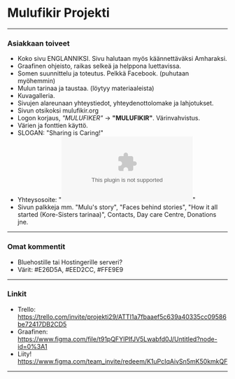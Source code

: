 
# Mulufikir Projekti

--------------------------------------------------------

### Asiakkaan toiveet

- Koko sivu ENGLANNIKSI. Sivu halutaan myös käännettäväksi Amharaksi.
- Graafinen ohjeisto, raikas selkeä ja helppona luettavissa.
- Somen suunnittelu ja toteutus. Pelkkä Facebook. (puhutaan myöhemmin)
- Mulun tarinaa ja taustaa. (löytyy materiaaleista)
- Kuvagalleria.
- Sivujen alareunaan yhteystiedot, yhteydenottolomake ja lahjotukset.
- Sivun otsikoksi mulufikir.org
- Logon korjaus, <i>"MULUFIKER"</i> -> <b>"MULUFIKIR"</b>. Värinvahvistus.
- Värien ja fonttien käyttö.
- SLOGAN: "Sharing is Caring!"
- Yhteysosoite: "[![](mulufikircharity1212@gmail.com)](#)"
- Sivun palkkeja mm. "Mulu's story", "Faces behind stories", "How it all started (Kore-Sisters tarinaa)", Contacts, Day care Centre, Donations jne.

--------------------------------------------------------

### Omat kommentit

- Bluehostille tai Hostingerille serveri?
- Värit: #E26D5A, #EED2CC, #FFE9E9  

--------------------------------------------------------

### Linkit

- Trello: https://trello.com/invite/projekti29/ATTI1a7fbaaef5c639a40335cc09586be72417DB2CD5  
- Graafinen: https://www.figma.com/file/t91pQFYIPIfJV5Lwabfd0J/Untitled?node-id=0%3A1  
- Liity! https://www.figma.com/team_invite/redeem/K1uPcIqAivSn5mK50kmkQF  

--------------------------------------------------------

